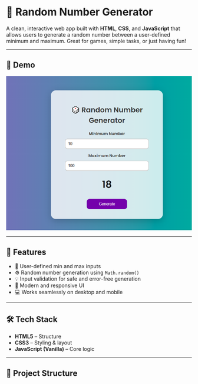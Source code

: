 # 🎲 Random Number Generator

A clean, interactive web app built with **HTML**, **CSS**, and **JavaScript** that allows users to generate a random number between a user-defined minimum and maximum. Great for games, simple tasks, or just having fun!

---

## 📸 Demo

![Random Number Generator Screenshot](image.png)  


---

## 🚀 Features

- 🔢 User-defined min and max inputs
- ⚙️ Random number generation using `Math.random()`
- 💡 Input validation for safe and error-free generation
- 🎨 Modern and responsive UI
- 💻 Works seamlessly on desktop and mobile

---

## 🛠 Tech Stack

- **HTML5** – Structure
- **CSS3** – Styling & layout
- **JavaScript (Vanilla)** – Core logic

---

## 📂 Project Structure

